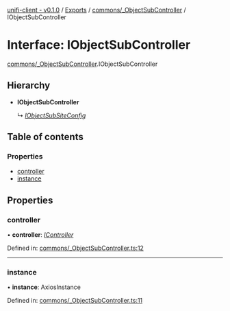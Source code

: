 [unifi-client - v0.1.0](../README.md) / [Exports](../modules.md) / [commons/_ObjectSubController](../modules/commons__objectsubcontroller.md) / IObjectSubController

# Interface: IObjectSubController

[commons/_ObjectSubController](../modules/commons__objectsubcontroller.md).IObjectSubController

## Hierarchy

* **IObjectSubController**

  ↳ [*IObjectSubSiteConfig*](commons__objectsubsite.iobjectsubsiteconfig.md)

## Table of contents

### Properties

- [controller](commons__objectsubcontroller.iobjectsubcontroller.md#controller)
- [instance](commons__objectsubcontroller.iobjectsubcontroller.md#instance)

## Properties

### controller

• **controller**: [*IController*](icontroller.icontroller-1.md)

Defined in: [commons/_ObjectSubController.ts:12](https://github.com/thib3113/unifi-client/blob/963dbf0/src/commons/_ObjectSubController.ts#L12)

___

### instance

• **instance**: AxiosInstance

Defined in: [commons/_ObjectSubController.ts:11](https://github.com/thib3113/unifi-client/blob/963dbf0/src/commons/_ObjectSubController.ts#L11)
